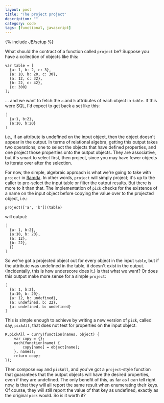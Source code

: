 ```yaml
---
layout: post
title: "The project project"
description: ""
category: code
tags: [functional, javascript]
---
```

{% include JB/setup %}

What should the contract of a function called `project` be? Suppose you have a collection of objects like this:

    var table = [
      {a: 1, b: 2, c: 3},
      {a: 10, b: 20, c: 30},
      {a: 12, c: 32},
      {b: 22, c: 42},
      {c: 300}
    ];

... and we want to fetch the `a` and `b` attributes of each object in `table`. If this were SQL, I'd expect to get back a set like this:

    [
      {a:1, b:2}, 
      {a:10, b:20}
    ]

i.e., if an attribute is undefined on the input object, then the object doesn't appear in the output. In terms of relational algebra, getting this output takes two operations; one to select the objects that have defined properties, and one project those properties onto the output objects. They are associative, but it's smart to select first, then project, since you may have fewer objects to iterate over after the selection. 

For now, the simple, algebraic approach is what we're going to take with `project` in [Ramda](https://github.com/CrossEye/ramda). In other words, `project` will simply project; it's up to the caller to pre-select the input table or filter the output results. But there is more to it than that. The implementation of `pick` checks for the existence of a name on the input object before copying the value over to the projected object, i.e.:

    project(['a', 'b'])(table) 

will output:

    [
      {a: 1, b:2}, 
      {a:10, b: 20}, 
      {a: 12}, 
      {b: 22}, 
      {}
    ]

So we've got a projected object out for every object in the input `table`, but if the attribute was undefined in the table, it doesn't exist in the output. (Incidentally, this is how underscore does it.) Is that what we want? Or does this output make more sense for a simple `project`:

    [
      {a: 1, b:2}, 
      {a:10, b: 20}, 
      {a: 12, b: undefined}, 
      {a: undefined, b: 22}, 
      {a: undefined, b: undefined}
    ]

This is simple enough to achieve by writing a new version of `pick`, called say, `pickAll`, that does not test for properties on the input object:

    R.pickAll = curry(function(names, object) {
        var copy = {};
        each(function(name) {
            copy[name] = object[name];
        }, names);
        return copy;
    });

Then compose `map` and `pickAll`, and you've got a `project`-style function that guarantees that the output objects will have the desired properties, even if they are undefined. The only benefit of this, as far as I can tell right now, is that they will all report the same result when enumerating their keys. Of course, they will still report the value of that key as undefined, exactly as the original `pick` would. So is it worth it?






    



